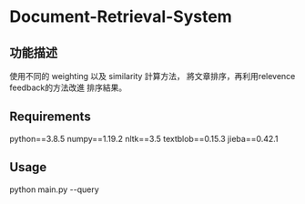 # Document-Retrieval-System

## 功能描述
使用不同的 weighting 以及 similarity 計算方法，
將文章排序，再利用relevence feedback的方法改進
排序結果。

## Requirements
python==3.8.5 
numpy==1.19.2 
nltk==3.5 
textblob==0.15.3 
jieba==0.42.1 

## Usage
python main.py --query <query>
